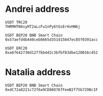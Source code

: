 # Andrei address

```
USDT TRC20
THRMHTN4syHT2aLcFu1nPy6tGsErHvHN6j
```

```
USDT BEP20 BNB Smart Chain
0x57aefd4b440ceb8665d351d15047ec85f0391acc
```

```
USDT ERC20
0xa6f642730d12f7bb4d2c3bfbf83dbe120016c452
```


# Natalia address

```
USDT BEP20 BNB Smart Chain
0xdC72a8221c72f6a9CD86D76fFeeB2f75b729Bc1F
```